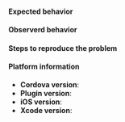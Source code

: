 <!--
If you have a question, please ask it in our community: https://groups.google.com/forum/#!forum/cordova-plugin-iosrtc

If you want to report a bug, you are in the right place!

Please include as much information as possible and make the issue title
as descriptive as you can.
-->

#### Expected behavior

#### Observerd behavior

#### Steps to reproduce the problem

#### Platform information

* **Cordova version**:
* **Plugin version**:
* **iOS version**: 
* **Xcode version**:

